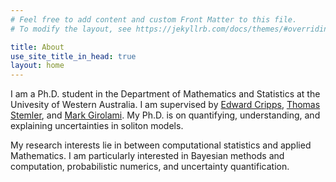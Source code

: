 ```yaml
---
# Feel free to add content and custom Front Matter to this file.
# To modify the layout, see https://jekyllrb.com/docs/themes/#overriding-theme-defaults

title: About
use_site_title_in_head: true
layout: home
---
```


I am a Ph.D. student in the Department of Mathematics and Statistics at the 
Univesity of Western Australia. I am supervised by 
[Edward Cripps](https://research-repository.uwa.edu.au/en/persons/edward-cripps),
[Thomas Stemler](https://research-repository.uwa.edu.au/en/persons/thomas-stemler), and
[Mark Girolami](https://warwick.ac.uk/fac/sci/statistics/staff/academic-research/girolami/).
My Ph.D. is on quantifying, understanding, and explaining uncertainties in
soliton models.

My research interests lie in between computational statistics and applied
Mathematics. I am particularly interested in Bayesian methods and computation,
probabilistic numerics, and uncertainty quantification.
